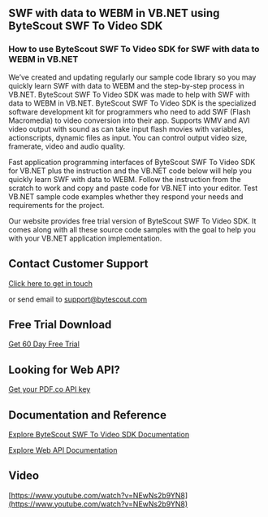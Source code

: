 ## SWF with data to WEBM in VB.NET using ByteScout SWF To Video SDK

### How to use ByteScout SWF To Video SDK for SWF with data to WEBM in VB.NET

We’ve created and updating regularly our sample code library so you may quickly learn SWF with data to WEBM and the step-by-step process in VB.NET. ByteScout SWF To Video SDK was made to help with SWF with data to WEBM in VB.NET. ByteScout SWF To Video SDK is the specialized software development kit for programmers who need to add SWF (Flash Macromedia) to video conversion into their app. Supports WMV and AVI video output with sound as can take input flash movies with variables, actionscripts, dynamic files as input. You can control output video size, framerate, video and audio quality.

Fast application programming interfaces of ByteScout SWF To Video SDK for VB.NET plus the instruction and the VB.NET code below will help you quickly learn SWF with data to WEBM. Follow the instruction from the scratch to work and copy and paste code for VB.NET into your editor. Test VB.NET sample code examples whether they respond your needs and requirements for the project.

Our website provides free trial version of ByteScout SWF To Video SDK. It comes along with all these source code samples with the goal to help you with your VB.NET application implementation.

## Contact Customer Support

[Click here to get in touch](https://bytescout.zendesk.com/hc/en-us/requests/new?subject=ByteScout%20SWF%20To%20Video%20SDK%20Question)

or send email to [support@bytescout.com](mailto:support@bytescout.com?subject=ByteScout%20SWF%20To%20Video%20SDK%20Question) 

## Free Trial Download

[Get 60 Day Free Trial](https://bytescout.com/download/web-installer?utm_source=github-readme)

## Looking for Web API? 

[Get your PDF.co API key](https://pdf.co/documentation/api?utm_source=github-readme)

## Documentation and Reference

[Explore ByteScout SWF To Video SDK Documentation](https://bytescout.com/documentation/index.html?utm_source=github-readme)

[Explore Web API Documentation](https://pdf.co/documentation/api?utm_source=github-readme)

## Video

[https://www.youtube.com/watch?v=NEwNs2b9YN8](https://www.youtube.com/watch?v=NEwNs2b9YN8)